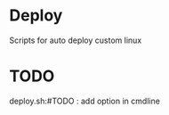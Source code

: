 Deploy
======

Scripts for auto deploy custom linux


TODO
====

deploy.sh:#TODO : add option in cmdline
